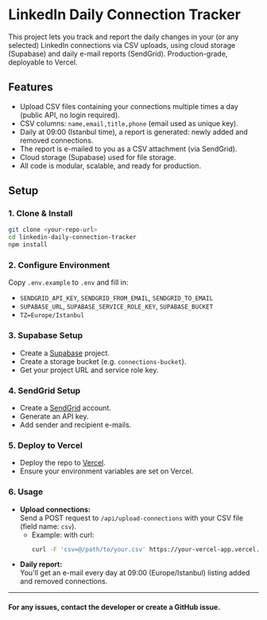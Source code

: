 # LinkedIn Daily Connection Tracker

This project lets you track and report the daily changes in your (or any selected) LinkedIn connections via CSV uploads, using cloud storage (Supabase) and daily e-mail reports (SendGrid). Production-grade, deployable to Vercel.

## Features

- Upload CSV files containing your connections multiple times a day (public API, no login required).
- CSV columns: `name,email,title,phone` (email used as unique key).
- Daily at 09:00 (Istanbul time), a report is generated: newly added and removed connections.
- The report is e-mailed to you as a CSV attachment (via SendGrid).
- Cloud storage (Supabase) used for file storage.
- All code is modular, scalable, and ready for production.

## Setup

### 1. Clone & Install

```sh
git clone <your-repo-url>
cd linkedin-daily-connection-tracker
npm install
```

### 2. Configure Environment

Copy `.env.example` to `.env` and fill in:

- `SENDGRID_API_KEY`, `SENDGRID_FROM_EMAIL`, `SENDGRID_TO_EMAIL`
- `SUPABASE_URL`, `SUPABASE_SERVICE_ROLE_KEY`, `SUPABASE_BUCKET`
- `TZ=Europe/Istanbul`

### 3. Supabase Setup

- Create a [Supabase](https://supabase.com/) project.
- Create a storage bucket (e.g. `connections-bucket`).
- Get your project URL and service role key.

### 4. SendGrid Setup

- Create a [SendGrid](https://sendgrid.com/) account.
- Generate an API key.
- Add sender and recipient e-mails.

### 5. Deploy to Vercel

- Deploy the repo to [Vercel](https://vercel.com/).
- Ensure your environment variables are set on Vercel.

### 6. Usage

- **Upload connections:**  
  Send a POST request to `/api/upload-connections` with your CSV file (field name: `csv`).
  - Example: with curl:
    ```sh
    curl -F 'csv=@/path/to/your.csv' https://your-vercel-app.vercel.app/api/upload-connections
    ```
- **Daily report:**  
  You'll get an e-mail every day at 09:00 (Europe/Istanbul) listing added and removed connections.

---

#### For any issues, contact the developer or create a GitHub issue.

